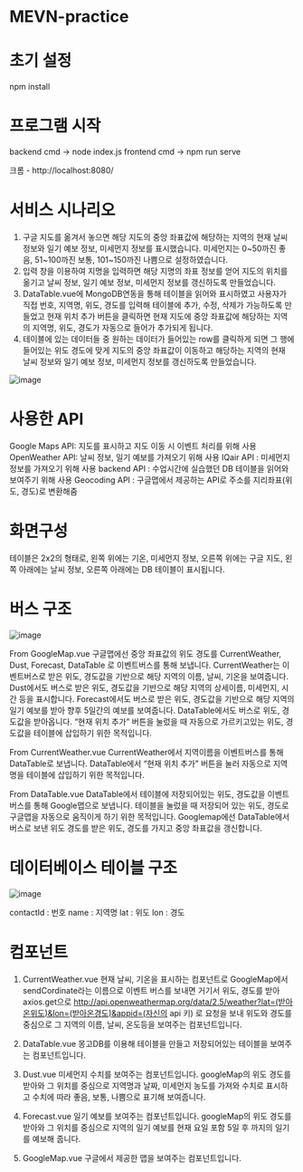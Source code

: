 # MEVN-practice

# 초기 설정
npm install

# 프로그램 시작
backend cmd -> node index.js
frontend cmd -> npm run serve

크롬 - http://localhost:8080/

# 서비스 시나리오
1. 구글 지도를 옮겨서 놓으면 해당 지도의 중앙 좌표값에 해당하는 지역의 현재 날씨 정보와 일기 예보 정보, 미세먼지 정보를 표시했습니다. 미세먼지는 0~50까진 좋음, 51~100까진 보통, 101~150까진 나쁨으로 설정하였습니다.
2. 입력 창을 이용하여 지명을 입력하면 해당 지명의 좌표 정보를 얻어 지도의 위치를 옮기고 날씨 정보, 일기 예보 정보, 미세먼지 정보를 갱신하도록 만들었습니다.
3. DataTable.vue에 MongoDB연동을 통해 테이블을 읽어와 표시하였고 사용자가 직접 번호, 지역명, 위도, 경도를 입력해 테이블에 추가, 수정, 삭제가 가능하도록 만들었고 현재 위치 추가 버튼을 클릭하면 현재 지도에 중앙 좌표값에 해당하는 지역의 지역명, 위도, 경도가 자동으로 들어가 추가되게 됩니다.
4. 테이블에 있는 데이터들 중 원하는 데이터가 들어있는 row를 클릭하게 되면 그 행에 들어있는 위도 경도에 맞게 지도의 중앙 좌표값이 이동하고 해당하는 지역의 현재 날씨 정보와 일기 예보 정보, 미세먼지 정보를 갱신하도록 만들었습니다.
   

![image](https://github.com/lsp6359/MEVN-practice/assets/130120597/9ff32296-65d4-4d1f-855f-2aaaf938fada)

# 사용한 API
Google Maps API: 지도를 표시하고 지도 이동 시 이벤트 처리를 위해 사용
OpenWeather API: 날씨 정보, 일기 예보를 가져오기 위해 사용
IQair API : 미세먼지 정보를 가져오기 위해 사용
backend API : 수업시간에 실습했던 DB 테이블을 읽어와 보여주기 위해 사용
Geocoding API : 구글맵에서 제공하는 API로 주소를 지리좌표(위도, 경도)로 변환해줌

# 화면구성
테이블은 2x2의 형태로, 왼쪽 위에는 기온, 미세먼지 정보, 오른쪽 위에는 구글 지도, 왼쪽 아래에는 날씨 정보, 오른쪽 아래에는 DB 테이블이 표시됩니다.

# 버스 구조

![image](https://github.com/lsp6359/MEVN-practice/assets/130120597/37fbc4e4-f600-424a-9180-9643af416d75)

From GoogleMap.vue
구글맵에선 중앙 좌표값의 위도 경도를 CurrentWeather, Dust, Forecast, DataTable 로 이벤트버스를 통해 보냅니다.
CurrentWeather는 이벤트버스로 받은 위도, 경도값을 기반으로 해당 지역의 이름, 날씨, 기온을 보여줍니다.
Dust에서도 버스로 받은 위도, 경도값을 기반으로 해당 지역의 상세이름, 미세먼지, 시간 등을 표시합니다.
Forecast에서도 버스로 받은 위도, 경도값을 기반으로 해당 지역의 일기 예보를 받아 향후 5일간의 예보를 보여줍니다.
DataTable에서도 버스로 위도, 경도값을 받아옵니다. “현재 위치 추가” 버튼을 눌렀을 때 자동으로 가르키고있는 위도, 경도값을 테이블에 삽입하기 위한 목적입니다.

From CurrentWeather.vue
CurrentWeather에서 지역이름을 이벤트버스를 통해 DataTable로 보냅니다.
DataTable에서 “현재 위치 추가” 버튼을 눌러 자동으로 지역명을 테이블에 삽입하기 위한 목적입니다.

From DataTable.vue
DataTable에서 테이블에 저장되어있는 위도, 경도값을 이벤트버스를 통해 Google맵으로 보냅니다.
테이블을 눌렀을 때 저장되어 있는 위도, 경도로 구글맵을 자동으로 움직이게 하기 위한 목적입니다.
Googlemap에선 DataTable에서 버스로 보낸 위도 경도를 받은 위도, 경도를 가지고 중앙 좌표값을 갱신합니다.

# 데이터베이스 테이블 구조

![image](https://github.com/lsp6359/MEVN-practice/assets/130120597/863949c7-25de-42b9-a13c-dab84194dde6)

contactId : 번호
name : 지역명
lat : 위도
lon : 경도

# 컴포넌트
1) CurrentWeather.vue
현재 날씨, 기온을 표시하는 컴포넌트로 GoogleMap에서 sendCordinate라는 이름으로 이벤트 버스를 보내면 거기서 위도, 경도를 받아 
axios.get으로 http://api.openweathermap.org/data/2.5/weather?lat=(받아온위도)&lon=(받아온경도)&appid=(자신의 api 키) 로 요청을 보내 위도와 경도를 중심으로 그 지역의 이름, 날씨, 온도등을 보여주는 컴포넌트입니다.

2) DataTable.vue
몽고DB를 이용해 테이블을 만들고 저장되어있는 테이블을 보여주는 컴포넌트입니다.

3) Dust.vue
미세먼지 수치를 보여주는 컴포넌트입니다.
googleMap의 위도 경도를 받아와 그 위치를 중심으로 지역명과 날짜, 미세먼지 농도를 가져와 수치로 표시하고 수치에 따라 좋음, 보통, 나쁨으로 표기해 보여줍니다.

4) Forecast.vue
일기 예보를 보여주는 컴포넌트입니다.
googleMap의 위도 경도를 받아와 그 위치를 중심으로 지역의 일기 예보를 현재 요일 포함 5일 후 까지의 일기를 예보해 줍니다.

5) GoogleMap.vue
구글에서 제공한 맵을 보여주는 컴포넌트입니다.




